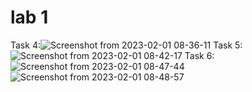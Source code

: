 # lab 1
Task 4:![Screenshot from 2023-02-01 08-36-11](https://user-images.githubusercontent.com/94800480/215939482-53b7f943-8929-4cfd-b592-19456018a217.png)
Task 5:![Screenshot from 2023-02-01 08-42-17](https://user-images.githubusercontent.com/94800480/215939914-13526c9f-1a06-42ba-95bb-0b96073e8f2e.png)
Task 6:![Screenshot from 2023-02-01 08-47-44](https://user-images.githubusercontent.com/94800480/215940740-16efc9d0-1d40-48b0-9c94-9d2154ab62cb.png)
![Screenshot from 2023-02-01 08-48-57](https://user-images.githubusercontent.com/94800480/215940852-be88c38f-850c-4c3b-a7aa-70ee9d772dfc.png)


